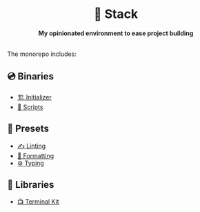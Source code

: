 <div align="center">
    <h1>🦦 Stack</h1>
    <strong>My opinionated environment to ease project building</strong>
</div>
<br />

The monorepo includes:
<br />

## 💿 Binaries

-   [🏗 Initializer](./packages/create)
-   [🧰 Scripts](./packages/scripts)

## 📐 Presets

-   [✍️ Linting](./packages/eslint-config)
-   [💄 Formatting](./packages/prettier-config)
-   [⚙️ Typing](./packages/ts-config)

## 💁 Libraries

-   [📺 Terminal Kit](./packages/terminal-kit)
